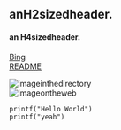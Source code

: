 ## anH2sizedheader.
#### an H4sizedheader.

[Bing](https://www.bing.com/)  
[README](https://github.com/JeremyWongJW/HWofProE/blob/main/README.md)

![imageinthedirectory](C:\Users\10408\Desktop\KB.jpg)  
![imageontheweb](https://th.bing.com/th/id/OIP.dU_APXN0Djf9AC1OjSIgRAHaD4?pid=ImgDet&rs=1)

```
printf("Hello World")
printf("yeah")
```

